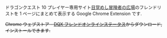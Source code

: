 ドラゴンクエスト 10 プレイヤー専用サイト[目覚めし冒険者の広場](http://hiroba.dqx.jp/sc/)のフレンドリストを 1 ページにまとめて表示する Google Chrome Extension です.

~~Chrome ウェブストア - [DQX フレンドオンラインステータス](https://chrome.google.com/webstore/detail/jdpablepjdinddfjjfffhbngkpdjcocn/)からダウンロード, インストールできます.~~
